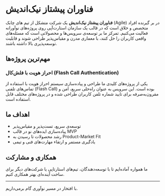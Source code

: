 # فناوران پیشتاز نیک‌اندیش

**فناوران پیشتاز نیک‌اندیش** یک شرکت متشکل از تیم های چابک (Agile) در بر گیرنده افراد متخصص و خلاق است که در قالب یک سازمان استارت‌آپی روی پروژه‌های نوآورانه فعالیت می‌کنیم. تمرکز ما بر توسعه‌ی سرویس‌ها و محصولاتی است که مسئله‌های واقعی کاربران را حل کنند، با معماری مدرن و مقیاس‌پذیر طراحی شوند و قابلیت توسعه‌پذیری بالا داشته باشند.

##  مهم‌ترین پروژه‌ها

###  احراز هویت با فلش‌کال (Flash Call Authentication)
یکی از پروژه‌های کلیدی ما طراحی و پیاده‌سازی سیستم احراز هویت با استفاده از تماس‌های تلفنی (Flash Call) بوده است. این سرویس به عنوان راه‌حلی سریع، امن و مقرون‌به‌صرفه برای تایید شماره تلفن کاربران طراحی شده و در پروژه‌های مختلف قابل استفاده است.

##  اهداف ما
- توسعه‌ی سریع، تست‌پذیر و مقیاس‌پذیر
- پیاده‌سازی ایده‌های نو در قالب MVP
- رشد محصولات تا رسیدن به Product-Market Fit
- یادگیری مستمر و ارتقاء مهارت‌های فنی و تیمی

##  همکاری و مشارکت
ما همواره آماده‌ایم تا با توسعه‌دهندگان، تیم‌های استارتاپی یا شرکت‌های دیگر برای ساخت آینده‌ای بهتر همکاری کنیم.

---

با افتخار در مسیر نوآوری گام برمی‌داریم.
